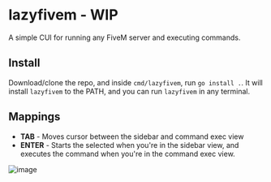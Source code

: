 # lazyfivem - WIP
A simple CUI for running any FiveM server and executing commands.

## Install
Download/clone the repo, and inside `cmd/lazyfivem`, run `go install .`. It will install `lazyfivem` to the PATH, 
and you can run `lazyfivem` in any terminal.

## Mappings
* **TAB** - Moves cursor between the sidebar and command exec view
* **ENTER** - Starts the selected when you're in the sidebar view, and executes the command when you're in the command exec view.

![image](https://user-images.githubusercontent.com/59088889/189553625-afa0926d-a16d-4be3-8023-fb20f4e8f95c.png)
